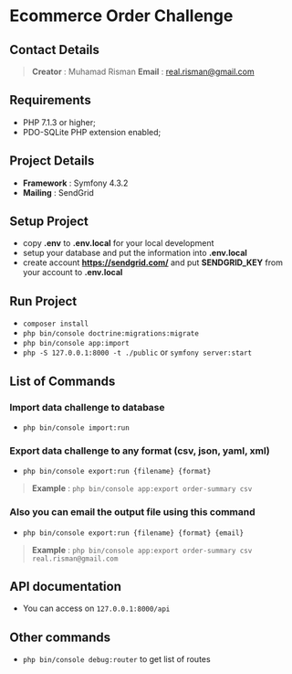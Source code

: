 # Ecommerce Order Challenge

## Contact Details
>**Creator** : Muhamad Risman
>**Email** : real.risman@gmail.com

## Requirements
  * PHP 7.1.3 or higher;
  * PDO-SQLite PHP extension enabled;
  
## Project Details
* **Framework** : Symfony 4.3.2
* **Mailing** : SendGrid

## Setup Project
* copy **.env** to **.env.local** for your local development
* setup your database and put the information into **.env.local**
* create account **https://sendgrid.com/** and put **SENDGRID_KEY** from your account to **.env.local**

## Run Project
* `composer install`
* `php bin/console doctrine:migrations:migrate`
* `php bin/console app:import`
* `php -S 127.0.0.1:8000 -t ./public` or `symfony server:start`

## List of Commands
### Import data challenge to database
* `php bin/console import:run`

### Export data challenge to any format (csv, json, yaml, xml)
* `php bin/console export:run {filename} {format}`
> **Example** : `php bin/console app:export order-summary csv`

### Also you can email the output file using this command
* `php bin/console export:run {filename} {format} {email}`
> **Example** : `php bin/console app:export order-summary csv real.risman@gmail.com`

## API documentation
* You can access on `127.0.0.1:8000/api`

## Other commands
* `php bin/console debug:router` to get list of routes
